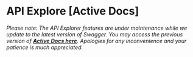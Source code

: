 # API Explore \[Active Docs\]

_Please note: The API Explorer features are under maintenance while we update to the latest version of Swagger. You may access the previous version of _[_**Active Docs here**_](https://developer.pandorabots.com/docs#activedocs)_. Apologies for any inconvenience and your patience is much appreciated._



